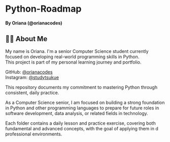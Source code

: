 # Python-Roadmap
**By Oriana (@orianacodes)**  

## 🙋‍♀️ About Me

My name is Oriana. I'm a senior Computer Science student currently focused on developing real-world programming skills in Python.  
This project is part of my personal learning journey and portfolio.

  GitHub: [@orianacodes](https://github.com/orianacodes)  
  Instagram: [@studytsukue]([https://instagram.com/your_instagram_handle](https://www.instagram.com/studytsukue/))


This repository documents my commitment to mastering Python through consistent, daily practice.

As a Computer Science senior, I am focused on building a strong foundation in Python and other programming languages to prepare for future roles in software development, data analysis, or related fields in technology.

Each folder contains a daily lesson and practice exercise, covering both fundamental and advanced concepts, with the goal of applying them in d professional environments.
